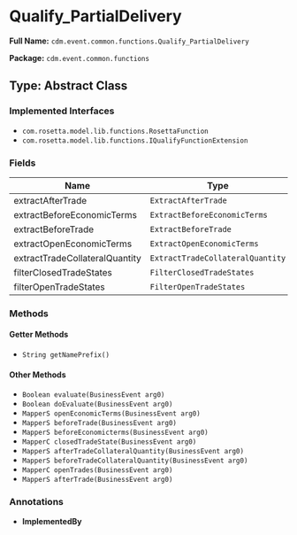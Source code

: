 # Qualify_PartialDelivery

**Full Name:** `cdm.event.common.functions.Qualify_PartialDelivery`

**Package:** `cdm.event.common.functions`

## Type: Abstract Class

### Implemented Interfaces

- `com.rosetta.model.lib.functions.RosettaFunction`
- `com.rosetta.model.lib.functions.IQualifyFunctionExtension`

### Fields

| Name | Type | Description |
|------|------|-------------|
| extractAfterTrade | `ExtractAfterTrade` |  |
| extractBeforeEconomicTerms | `ExtractBeforeEconomicTerms` |  |
| extractBeforeTrade | `ExtractBeforeTrade` |  |
| extractOpenEconomicTerms | `ExtractOpenEconomicTerms` |  |
| extractTradeCollateralQuantity | `ExtractTradeCollateralQuantity` |  |
| filterClosedTradeStates | `FilterClosedTradeStates` |  |
| filterOpenTradeStates | `FilterOpenTradeStates` |  |

### Methods

#### Getter Methods

- `String getNamePrefix()`

#### Other Methods

- `Boolean evaluate(BusinessEvent arg0)`
- `Boolean doEvaluate(BusinessEvent arg0)`
- `MapperS openEconomicTerms(BusinessEvent arg0)`
- `MapperS beforeTrade(BusinessEvent arg0)`
- `MapperS beforeEconomicterms(BusinessEvent arg0)`
- `MapperC closedTradeState(BusinessEvent arg0)`
- `MapperS afterTradeCollateralQuantity(BusinessEvent arg0)`
- `MapperS beforeTradeCollateralQuantity(BusinessEvent arg0)`
- `MapperC openTrades(BusinessEvent arg0)`
- `MapperS afterTrade(BusinessEvent arg0)`

### Annotations

- **ImplementedBy**

